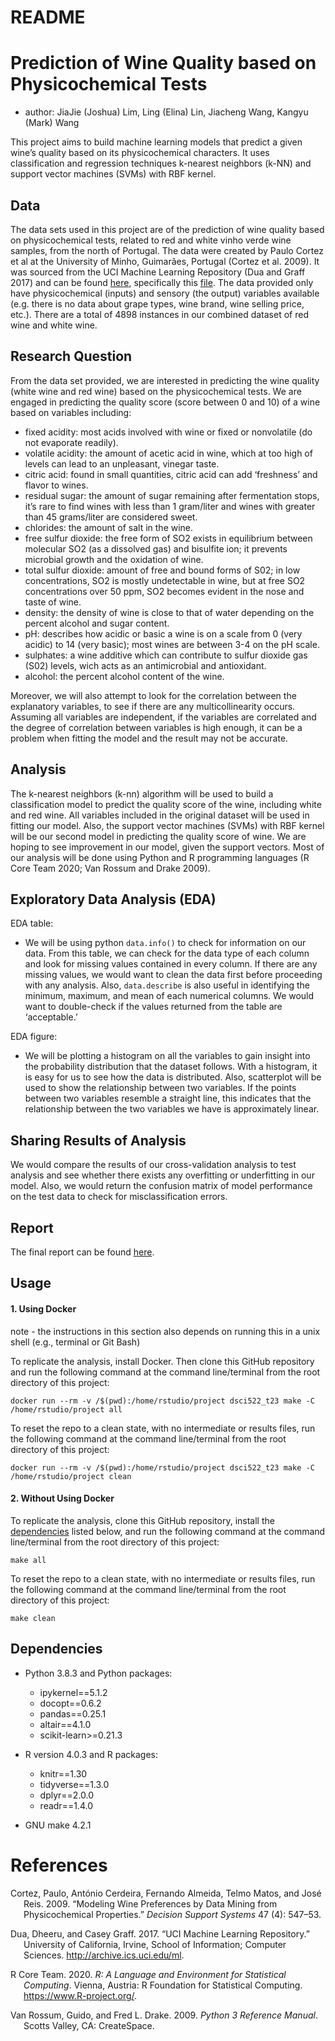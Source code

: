 README
================

# Prediction of Wine Quality based on Physicochemical Tests

-   author: JiaJie (Joshua) Lim, Ling (Elina) Lin, Jiacheng Wang, Kangyu
    (Mark) Wang

This project aims to build machine learning models that predict a given
wine’s quality based on its physicochemical characters. It uses
classification and regression techniques k-nearest neighbors (k-NN) and
support vector machines (SVMs) with RBF kernel.

## Data

The data sets used in this project are of the prediction of wine quality
based on physicochemical tests, related to red and white vinho verde
wine samples, from the north of Portugal. The data were created by Paulo
Cortez et al at the University of Minho, Guimarães, Portugal (Cortez et
al. 2009). It was sourced from the UCI Machine Learning Repository (Dua
and Graff 2017) and can be found
[here](https://archive.ics.uci.edu/ml/datasets/Wine+Quality),
specifically this
[file](https://archive.ics.uci.edu/ml/machine-learning-databases/wine-quality/).
The data provided only have physicochemical (inputs) and sensory (the
output) variables available (e.g. there is no data about grape types,
wine brand, wine selling price, etc.). There are a total of 4898
instances in our combined dataset of red wine and white wine.

## Research Question

From the data set provided, we are interested in predicting the wine
quality (white wine and red wine) based on the physicochemical tests. We
are engaged in predicting the quality score (score between 0 and 10) of
a wine based on variables including:

-   fixed acidity: most acids involved with wine or fixed or nonvolatile
    (do not evaporate readily).
-   volatile acidity: the amount of acetic acid in wine, which at too
    high of levels can lead to an unpleasant, vinegar taste.
-   citric acid: found in small quantities, citric acid can add
    ‘freshness’ and flavor to wines.
-   residual sugar: the amount of sugar remaining after fermentation
    stops, it’s rare to find wines with less than 1 gram/liter and wines
    with greater than 45 grams/liter are considered sweet.
-   chlorides: the amount of salt in the wine.
-   free sulfur dioxide: the free form of SO2 exists in equilibrium
    between molecular SO2 (as a dissolved gas) and bisulfite ion; it
    prevents microbial growth and the oxidation of wine.
-   total sulfur dioxide: amount of free and bound forms of S02; in low
    concentrations, SO2 is mostly undetectable in wine, but at free SO2
    concentrations over 50 ppm, SO2 becomes evident in the nose and
    taste of wine.
-   density: the density of wine is close to that of water depending on
    the percent alcohol and sugar content.
-   pH: describes how acidic or basic a wine is on a scale from 0 (very
    acidic) to 14 (very basic); most wines are between 3-4 on the pH
    scale.
-   sulphates: a wine additive which can contribute to sulfur dioxide
    gas (S02) levels, wich acts as an antimicrobial and antioxidant.
-   alcohol: the percent alcohol content of the wine.

Moreover, we will also attempt to look for the correlation between the
explanatory variables, to see if there are any multicollinearity occurs.
Assuming all variables are independent, if the variables are correlated
and the degree of correlation between variables is high enough, it can
be a problem when fitting the model and the result may not be accurate.

## Analysis

The k-nearest neighbors (k-nn) algorithm will be used to build a
classification model to predict the quality score of the wine, including
white and red wine. All variables included in the original dataset will
be used in fitting our model. Also, the support vector
machines (SVMs) with RBF kernel will be our second model in predicting
the quality score of wine. We are hoping to see improvement in our
model, given the support vectors. Most of our analysis will be done
using Python and R programming languages (R Core Team 2020; Van Rossum
and Drake 2009).

## Exploratory Data Analysis (EDA)

EDA table:

-   We will be using python `data.info()` to check for information on
    our data. From this table, we can check for the data type of each
    column and look for missing values contained in every column. If
    there are any missing values, we would want to clean the data first
    before proceeding with any analysis. Also, `data.describe` is also
    useful in identifying the minimum, maximum, and mean of each
    numerical columns. We would want to double-check if the values
    returned from the table are ‘acceptable.’

EDA figure:

-   We will be plotting a histogram on all the variables to gain insight
    into the probability distribution that the dataset follows. With a
    histogram, it is easy for us to see how the data is distributed.
    Also, scatterplot will be used to show the relationship between two
    variables. If the points between two variables resemble a straight
    line, this indicates that the relationship between the two variables
    we have is approximately linear.

## Sharing Results of Analysis

We would compare the results of our cross-validation analysis to test
analysis and see whether there exists any overfitting or underfitting in
our model. Also, we would return the confusion matrix of model
performance on the test data to check for misclassification errors.

## Report


The final report can be found [here](https://htmlpreview.github.io/?https://raw.githubusercontent.com/UBC-MDS/DSCI522_Team_23/main/doc/wine_quality_predict_report.html).


Usage
-----

#### 1. Using Docker

note - the instructions in this section also depends on running this in a unix shell (e.g., terminal or Git Bash)

To replicate the analysis, install Docker. Then clone this GitHub repository and run the following command at the command line/terminal from the root directory of this project:

    docker run --rm -v /$(pwd):/home/rstudio/project dsci522_t23 make -C /home/rstudio/project all

To reset the repo to a clean state, with no intermediate or results files, run the following command at the command line/terminal from the root directory of this project:

    docker run --rm -v /$(pwd):/home/rstudio/project dsci522_t23 make -C /home/rstudio/project clean

#### 2. Without Using Docker

To replicate the analysis, clone this GitHub repository, install the
[dependencies](#dependencies) listed below, and run the following
command at the command line/terminal from the root directory of this
project:

    make all

To reset the repo to a clean state, with no intermediate or results
files, run the following command at the command line/terminal from the
root directory of this project:

    make clean

Dependencies
------------

-   Python 3.8.3 and Python packages:
    -   ipykernel==5.1.2
    -   docopt==0.6.2
    -   pandas==0.25.1
    -   altair==4.1.0
    -   scikit-learn>=0.21.3

-   R version 4.0.3 and R packages:
    -   knitr==1.30
    -   tidyverse==1.3.0
    -   dplyr==2.0.0
    -   readr==1.4.0
  
-   GNU make 4.2.1

# References

<div id="refs" class="references csl-bib-body hanging-indent">

<div id="ref-cortez2009modeling" class="csl-entry">

Cortez, Paulo, António Cerdeira, Fernando Almeida, Telmo Matos, and José
Reis. 2009. “Modeling Wine Preferences by Data Mining from
Physicochemical Properties.” *Decision Support Systems* 47 (4): 547–53.

</div>

<div id="ref-Dua2019" class="csl-entry">

Dua, Dheeru, and Casey Graff. 2017. “UCI Machine Learning Repository.”
University of California, Irvine, School of Information; Computer
Sciences. <http://archive.ics.uci.edu/ml>.

</div>

<div id="ref-R" class="csl-entry">

R Core Team. 2020. *R: A Language and Environment for Statistical
Computing*. Vienna, Austria: R Foundation for Statistical Computing.
<https://www.R-project.org/>.

</div>

<div id="ref-Python" class="csl-entry">

Van Rossum, Guido, and Fred L. Drake. 2009. *Python 3 Reference Manual*.
Scotts Valley, CA: CreateSpace.

</div>

</div>
